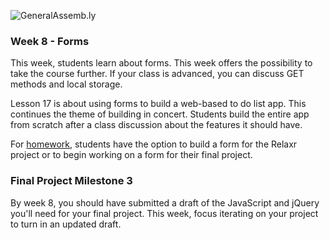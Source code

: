 ![GeneralAssemb.ly](https://github.com/generalassembly/ga-ruby-on-rails-for-devs/raw/master/images/ga.png "GeneralAssemb.ly")

### Week 8 - Forms

This week, students learn about forms. This week offers the possibility to take the course further. If your class is advanced, you can discuss GET methods and local storage. 

Lesson 17 is about using forms to build a web-based to do list app. This continues the theme of building in concert. Students build the entire app from scratch after a class discussion about the features it should have.   

For [homework](Assignment/README.md), students have the option to build a form for the Relaxr project or to begin working on a form for their final project.  

### Final Project Milestone 3

By week 8, you should have submitted a draft of the JavaScript and jQuery you'll need for your final project.  This week, focus iterating on your project to turn in an updated draft.
